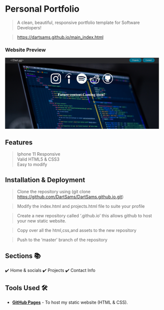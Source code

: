# Personal Portfolio 
> A clean, beautiful, responsive portfolio template for Software Developers!

> https://dartsams.github.io/main_index.html


### Website Preview
<p> 
    <a href="https://dartsams.github.io/assets/portfolio-website-preview.PNG" target="_blank"><img src="assets/portfolio-website-preview.PNG">
    </a>
</p>


## Features 
> Iphone 11 Responsive\
> Valid HTML5 & CSS3\
> Easy to modify

## Installation & Deployment 
>	Clone the repository using (git clone https://github.com/DartSams/DartSams.github.io.git)

>	Modify the index.html and projects.html file to suite your profile 

>	Create a new repository called ‘<your-github-username>.github.io’ this allows github to host your new static website.

>	Copy over all the html,css,and assets to the new repository 

>	Push to the ‘master’ branch of the repository


## Sections 📚
✔️ Home & socials
✔️ Projects
✔️ Contact Info


## Tools Used 🛠️
* [<b>GitHub Pages</b>](https://create-react-app.dev/docs/deployment/#github-pages) - To host my static website (HTML & CSS).


